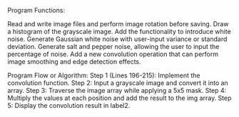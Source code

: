Program Functions:

Read and write image files and perform image rotation before saving.
Draw a histogram of the grayscale image.
Add the functionality to introduce white noise.
Generate Gaussian white noise with user-input variance or standard deviation.
Generate salt and pepper noise, allowing the user to input the percentage of noise.
Add a new convolution operation that can perform image smoothing and edge detection effects.

Program Flow or Algorithm:
Step 1 (Lines 196-215): Implement the convolution function.
Step 2: Input a grayscale image and convert it into an array.
Step 3: Traverse the image array while applying a 5x5 mask.
Step 4: Multiply the values at each position and add the result to the img array.
Step 5: Display the convolution result in label2.

